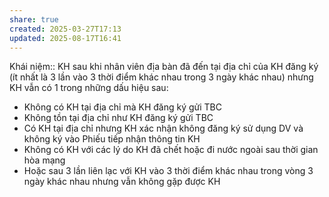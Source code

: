 ```yaml
---
share: true
created: 2025-03-27T17:13
updated: 2025-08-17T16:41
---
```

Khái niệm:: 
KH sau khi nhân viên địa bàn đã đến tại địa chỉ của KH đăng ký (ít nhất là 3 lần vào 3 thời điểm khác nhau trong 3 ngày khác nhau) nhưng KH vẫn có 1 trong những dấu hiệu sau: 
- Không có KH tại địa chỉ mà KH đăng ký gửi TBC 
- Không tồn tại địa chỉ như KH đăng ký gửi TBC 
- Có KH tại địa chỉ nhưng KH xác nhận không đăng ký sử dụng DV và không ký vào Phiếu tiếp nhận thông tin KH 
- Không có KH với các lý do KH đã chết hoặc đi nước ngoài sau thời gian hòa mạng 
- Hoặc sau 3 lần liên lạc với KH vào 3 thời điểm khác nhau trong vòng 3 ngày khác nhau nhưng vẫn không gặp được KH

